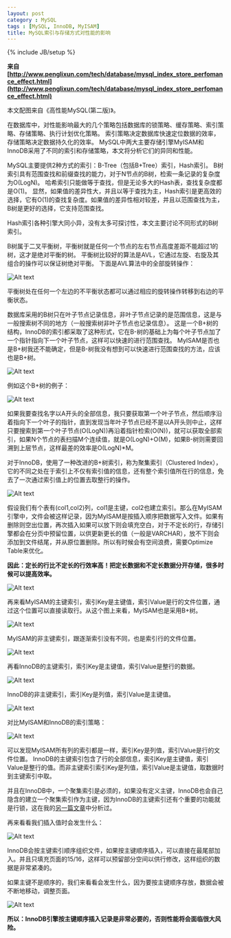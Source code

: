 ```yaml
---
layout: post
category : MySQL
tags : [MySQL, InnoDB, MyISAM]
title: MySQL索引与存储方式对性能的影响
---
```

{% include JB/setup %}

**来自[http://www.penglixun.com/tech/database/mysql_index_store_perfomance_effect.html](http://www.penglixun.com/tech/database/mysql_index_store_perfomance_effect.html)**

本文配图来自《高性能MySQL(第二版)》。

在数据库中，对性能影响最大的几个策略包括数据库的锁策略、缓存策略、索引策略、存储策略、执行计划优化策略。
索引策略决定数据库快速定位数据的效率，存储策略决定数据持久化的效率。
MySQL中两大主要存储引擎MyISAM和InnoDB采用了不同的索引和存储策略，本文将分析它们的异同和性能。

MySQL主要提供2种方式的索引：B-Tree（包括B+Tree）索引，Hash索引。
B树索引具有范围查找和前缀查找的能力，对于N节点的B树，检索一条记录的复杂度为O(LogN)。
哈希索引只能做等于查找，但是无论多大的Hash表，查找复杂度都是O(1)。
显然，如果值的差异性大，并且以等于查找为主，Hash索引是更高效的选择，它有O(1)的查找复杂度。如果值的差异性相对较差，并且以范围查找为主，B树是更好的选择，它支持范围查找。


Hash索引各种引擎大同小异，没有太多可探讨性，本文主要讨论不同形式的B树索引。

B树属于二叉平衡树，平衡树就是任何一个节点的左右节点高度差距不能超过1的树，这才是绝对平衡的树。
平衡树比较好的算法是AVL，它通过左旋、右旋及其组合的操作可以保证树绝对平衡。
下面是AVL算法中的全部旋转操作：

![Alt text](/assets/images/2012/04/4446760301_da13d53506_o.jpg)

平衡树处在任何一个左边的不平衡状态都可以通过相应的旋转操作转移到右边的平衡状态。

数据库采用的B树只在叶子节点记录信息，非叶子节点记录的是范围信息，这是与一般搜索树不同的地方（一般搜索树非叶子节点也记录信息）。
这是一个B+树的结构，InnoDB的索引都采取了这种形式，它在B-树的基础上为每个叶子节点加了一个指针指向下一个叶子节点，这样可以快速的进行范围查找。
MyISAM是否也是B+树我还不能确定，但是B-树我没有想到可以快速进行范围查找的方法，应该也是B+树。

![Alt text](/assets/images/2012/04/4445202603_eb376f2d2b_o.png)

例如这个B+树的例子：

![Alt text](/assets/images/2012/04/4445202745_f95863b2b4_o.png)

如果我要查找名字以A开头的全部信息，我只要获取第一个叶子节点，然后顺序沿着指向下一个叶子的指针，直到发现当年叶子节点已经不是以A开头则中止，这样只要搜索到第一个叶子节点(O(LogN))再沿着指针检索(O(N))，就可以获取全部索引，如果N个节点的表扫描M个连续值，就是O(LogN)+O(M)，如果B-树则需要回溯到上层节点，这样最差的效率是O(LogN)*M。

对于InnoDB，使用了一种改进的B+树索引，称为聚集索引（Clustered Index），它的不同之处在于索引上不仅有索引值的信息，还有整个索引值所在行的信息，免去了一次通过索引值上的位置去取整行的操作。

![Alt text](/assets/images/2012/04/4445976712_08522430fe_o.png)

假设我们有个表有(col1,col2)列，col1是主键，col2也建立索引。那么在MyISAM引擎中，文件会被这样记录，因为MyISAM是按插入顺序把数据写入文件。如果有删除则空出位置，再次插入如果可以放下则会填充空白，对于不定长的行，存储引擎都会在分页中预留位置，以供更新更长的值（一般是VARCHAR），放不下则会添加到文件结尾，并从原位置删除。所以有时候会有空间浪费，需要Optimize Table来优化。

**因此：定长的行比不定长的行效率高！把定长数据和不定长数据分开存储，很多时候可以提高效率。**

![Alt text](/assets/images/2012/04/4445976822_5d91f2511e_o.png)

再来看MyISAM的主键索引，索引Key是主键值，索引Value是行的文件位置，通过这个位置可以直接读取行。从这个图上来看，MyISAM也是采用B+树。

![Alt text](/assets/images/2012/04/4445203107_3c3fac95a5_o.png)

MyISAM的非主键索引，跟逐渐索引没有不同，也是索引行的文件位置。

![Alt text](/assets/images/2012/04/4445203165_5c03c4f603_o.png)

再看InnoDB的主键索引，索引Key是主键值，索引Value是整行的数据。

![Alt text](/assets/images/2012/04/4445203293_8e9210300b_o.png)

InnoDB的非主键索引，索引Key是列值，索引Value是主键值。

![Alt text](/assets/images/2012/04/4445977156_3e858ec65e_o.png)

对比MyISAM和InnoDB的索引策略：

![Alt text](/assets/images/2012/04/4445977248_2e51afe688_o.png)

可以发现MyISAM所有列的索引都是一样，索引Key是列值，索引Value是行的文件位置。
InnoDB的主键索引包含了行的全部信息，索引Key是主键值，索引Value是整行的值。而非主键索引索引Key是列值，索引Value是主键值，取数据时到主键索引中取。

并且在InnoDB中，一个聚集索引是必须的，如果没有定义主键，InnoDB也会自己隐含的建立一个聚集索引作为主键，因为InnoDB的主键索引还有个重要的功能就是行锁，这在我的[另一篇文章](http://www.penglixun.com/work/database/innodb_next_key_locking.html)中分析过。

再来看看我们插入值时会发生什么：

![Alt text](/assets/images/2012/04/4445203565_08b3ff0b6c_o.png)

InnoDB会按主键索引顺序组织文件，如果按主键顺序插入，可以直接在最尾部加入。并且只填充页面的15/16，这样可以预留部分空间以供行修改，这样组织的数据是非常紧凑的。

如果主键不是顺序的，我们来看看会发生什么，因为要按主键顺序存放，数据会被不断地移动，调整页面。

![Alt text](/assets/images/2012/04/4445977554_94e9bef209_o.png)

**所以：InnoDB引擎按主键顺序插入记录是非常必要的，否则性能将会面临很大风险。**